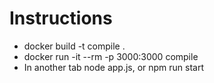 
# Instructions
- docker build -t compile .
- docker run -it --rm -p 3000:3000 compile
- In another tab node app.js, or npm run start
